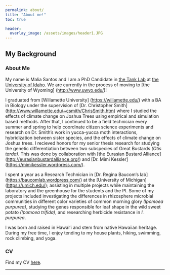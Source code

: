 ```yaml
---
permalink: about/
title: "About me!"
toc: true

header:
  overlay_image: /assets/images/header1.JPG
---
```


## My Background
### About Me
My name is Malia Santos and I am a PhD Candidate in [the Tank Lab](http://davetank.github.io/tank-lab/) at [the University of Idaho](https://www.uidaho.edu). We are currently in the process of moving to [the University of Wyoming] (http://www.uwyo.edu/)! 

I graduated from [Willamette University] (https://willamette.edu/) with a BA in Biology under the supervision of [Dr. Christopher Smith] (http://www.willamette.edu/~csmith/ChrisSmith.htm) where I studied the effects of climate change on Joshua Trees using empirical and simulation based methods. After that, I continued to be a field technician every summer and spring to help coordinate citizen science experiments and research on Dr. Smith’s work in yucca-yucca moth interactions, hybridization between sister species, and the effects of climate change on Joshua trees. I recieved honors for my senior thesis research for studying the genetic differentiation between two subspecies of Great Bustards *(Otis tarda)*. This was done by collaboration with [the Eurasian Bustard Alliance] (http://eurasianbustardalliance.org/) and [Dr. Mimi Kessler] (https://mimikessler.wordpress.com/).  

I spent a year as a Research Technician in [Dr. Regina Baucom‘s lab] (https://baucomlab.wordpress.com/) at the [University of Michigan] (https://umich.edu/); assisting in multiple projects while maintaining the laboratory and the greenhouse for the students and the PI. Some of my projects included investigating the differences in rhizosphere microbial communities in different color varieties of common morning glory *(Ipomoea purpurea)*, studying the genes responsible for leaf shape in the wild sweet potato *(Ipomoea trifida)*, and researching herbicide resistance in *I. purpurea*.

I was born and raised in Hawaiʻi and stem from native Hawaiian heritage. During my free time, I enjoy tending to my house plants, hiking, swimming, rock climbing, and yoga.


### CV
Find my CV [here](/assets/files/Santos_Malia_CV_2021.pdf).

---
